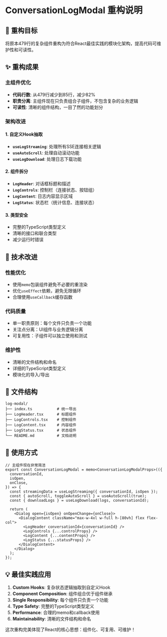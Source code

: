 # ConversationLogModal 重构说明

## 🎯 重构目标
将原本479行的复杂组件重构为符合React最佳实践的模块化架构，提高代码可维护性和可读性。

## ✨ 重构成果

### 主组件优化
- **代码行数**: 从479行减少到85行，减少82%
- **职责分离**: 主组件现在只负责组合子组件，不包含复杂的业务逻辑
- **可读性**: 清晰的组件结构，一目了然的功能划分

### 架构改进

#### 1. 自定义Hook抽取
- **`useLogStreaming`**: 处理所有SSE连接相关逻辑
- **`useAutoScroll`**: 处理自动滚动功能
- **`useLogDownload`**: 处理日志下载功能

#### 2. 组件拆分
- **`LogHeader`**: 对话框标题和描述
- **`LogControls`**: 控制栏（连接状态、按钮组）
- **`LogContent`**: 日志内容显示区域
- **`LogStatus`**: 状态栏（统计信息、连接状态）

#### 3. 类型安全
- 完整的TypeScript类型定义
- 清晰的接口和联合类型
- 减少运行时错误

## 🔧 技术改进

### 性能优化
- 使用`memo`包装组件避免不必要的重渲染
- 优化`useEffect`依赖，避免无限循环
- 合理使用`useCallback`缓存函数

### 代码质量
- 单一职责原则：每个文件只负责一个功能
- 关注点分离：UI组件与业务逻辑分离
- 可复用性：子组件可以独立使用和测试

### 维护性
- 清晰的文件结构和命名
- 详细的TypeScript类型定义
- 模块化的导入/导出

## 📁 文件结构
```
log-modal/
├── index.ts           # 统一导出
├── LogHeader.tsx      # 标题组件
├── LogControls.tsx    # 控制组件
├── LogContent.tsx     # 内容组件
├── LogStatus.tsx      # 状态组件
└── README.md          # 文档说明
```

## 🚀 使用方式
```tsx
// 主组件现在非常简洁
export const ConversationLogModal = memo<ConversationLogModalProps>(({
  conversationId,
  isOpen,
  onClose,
}) => {
  const streamingData = useLogStreaming({ conversationId, isOpen });
  const { autoScroll, toggleAutoScroll } = useAutoScroll(true);
  const { downloadLogs } = useLogDownload(logs, conversationId);

  return (
    <Dialog open={isOpen} onOpenChange={onClose}>
      <DialogContent className="max-w-4xl w-full h-[80vh] flex flex-col">
        <LogHeader conversationId={conversationId} />
        <LogControls {...controlProps} />
        <LogContent {...contentProps} />
        <LogStatus {...statusProps} />
      </DialogContent>
    </Dialog>
  );
});
```

## 💡 最佳实践应用

1. **Custom Hooks**: 复杂状态逻辑抽取到自定义Hook
2. **Component Composition**: 组件组合优于组件继承
3. **Single Responsibility**: 每个组件只负责一个功能
4. **Type Safety**: 完整的TypeScript类型定义
5. **Performance**: 合理的memo和callback使用
6. **Maintainability**: 清晰的文件结构和命名

这次重构完美体现了React的核心思想：组件化、可复用、可维护！
